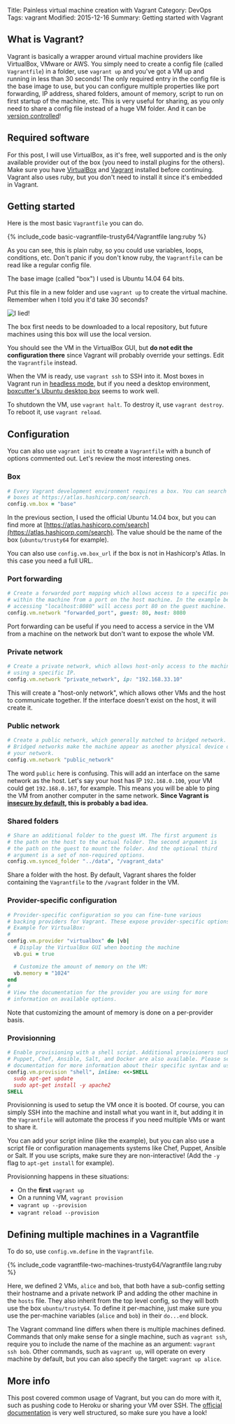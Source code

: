 Title: Painless virtual machine creation with Vagrant
Category: DevOps
Tags: vagrant
Modified: 2015-12-16
Summary: Getting started with Vagrant


## What is Vagrant?
Vagrant is basically a wrapper around virtual machine providers like VirtualBox, VMware or AWS.
You simply need to create a config file (called `Vagrantfile`) in a folder, use `vagrant up` and you've got a VM up and running in less than 30 seconds!
The only required entry in the config file is the base image to use, but you can configure multiple properties like port forwarding, IP address, shared folders, amount of memory, script to run on first startup of the machine, etc.
This is very useful for sharing, as you only need to share a config file instead of a huge VM folder. And it can be [version controlled](https://en.wikipedia.org/wiki/Version_control)!


## Required software
For this post, I will use VirtualBox, as it's free, well supported and is the only available provider out of the box (you need to install plugins for the others).
Make sure you have [VirtualBox](https://www.virtualbox.org/) and [Vagrant](https://docs.vagrantup.com/v2/installation) installed before continuing.
Vagrant also uses ruby, but you don't need to install it since it's embedded in Vagrant.


## Getting started
Here is the most basic `Vagrantfile` you can do.

{% include_code basic-vagrantfile-trusty64/Vagrantfile lang:ruby %}

As you can see, this is plain ruby, so you could use variables, loops, conditions, etc.
Don't panic if you don't know ruby, the `Vagrantfile` can be read like a regular config file.

The base image (called "box") I used is Ubuntu 14.04 64 bits.

Put this file in a new folder and use `vagrant up` to create the virtual machine.
Remember when I told you it'd take 30 seconds?

![I lied!]({filename}/images/i-lied.png)

The box first needs to be downloaded to a local repository, but future machines using this box will use the local version.

You should see the VM in the VirtualBox GUI, but **do not edit the configuration there** since Vagrant will probably override your settings. Edit the `Vagrantfile` instead.

When the VM is ready, use `vagrant ssh` to SSH into it.
Most boxes in Vagrant run in [headless mode](https://en.wikipedia.org/wiki/Headless_software), but if you need a desktop environment, [boxcutter's Ubuntu desktop box](https://atlas.hashicorp.com/boxcutter/boxes/ubuntu1404-desktop) seems to work well.

To shutdown the VM, use `vagrant halt`. To destroy it, use `vagrant destroy`. To reboot it, use `vagrant reload`.


## Configuration
You can also use `vagrant init` to create a `Vagrantfile` with a bunch of options commented out. Let's review the most interesting ones.

### Box
```ruby
# Every Vagrant development environment requires a box. You can search for
# boxes at https://atlas.hashicorp.com/search.
config.vm.box = "base"
```
In the previous section, I used the official Ubuntu 14.04 box, but you can find more at [https://atlas.hashicorp.com/search](https://atlas.hashicorp.com/search).
The value should be the name of the box (`ubuntu/trusty64` for example).

You can also use `config.vm.box_url` if the box is not in Hashicorp's Atlas. In this case you need a full URL.

### Port forwarding
```ruby
# Create a forwarded port mapping which allows access to a specific port
# within the machine from a port on the host machine. In the example below,
# accessing "localhost:8080" will access port 80 on the guest machine.
config.vm.network "forwarded_port", guest: 80, host: 8080
```

Port forwarding can be useful if you need to access a service in the VM from a machine on the network but don't want to expose the whole VM.

### Private network
```ruby
# Create a private network, which allows host-only access to the machine
# using a specific IP.
config.vm.network "private_network", ip: "192.168.33.10"
```

This will create a "host-only network", which allows other VMs and the host to communicate together.
If the interface doesn't exist on the host, it will create it.

### Public network
```ruby
# Create a public network, which generally matched to bridged network.
# Bridged networks make the machine appear as another physical device on
# your network.
config.vm.network "public_network"
```

The word `public` here is confusing. This will add an interface on the same network as the host.
Let's say your host has IP `192.168.0.100`, your VM could get `192.168.0.167`, for example.
This means you will be able to ping the VM from another computer in the same network.
**Since Vagrant is [insecure by default](https://docs.vagrantup.com/v2/networking/public_network.html), this is probably a bad idea.**

### Shared folders
```ruby
# Share an additional folder to the guest VM. The first argument is
# the path on the host to the actual folder. The second argument is
# the path on the guest to mount the folder. And the optional third
# argument is a set of non-required options.
config.vm.synced_folder "../data", "/vagrant_data"
```

Share a folder with the host. By default, Vagrant shares the folder containing the `Vagrantfile` to the `/vagrant` folder in the VM.

### Provider-specific configuration
```ruby
# Provider-specific configuration so you can fine-tune various
# backing providers for Vagrant. These expose provider-specific options.
# Example for VirtualBox:
#
config.vm.provider "virtualbox" do |vb|
  # Display the VirtualBox GUI when booting the machine
  vb.gui = true

  # Customize the amount of memory on the VM:
  vb.memory = "1024"
end
#
# View the documentation for the provider you are using for more
# information on available options.
```

Note that customizing the amount of memory is done on a per-provider basis.

### Provisionning
```ruby
# Enable provisioning with a shell script. Additional provisioners such as
# Puppet, Chef, Ansible, Salt, and Docker are also available. Please see the
# documentation for more information about their specific syntax and use.
config.vm.provision "shell", inline: <<-SHELL
  sudo apt-get update
  sudo apt-get install -y apache2
SHELL
```

Provisionning is used to setup the VM once it is booted.
Of course, you can simply SSH into the machine and install what you want in it, but adding it in the `Vagrantfile` will automate the process if you need multiple VMs or want to share it.

You can add your script inline (like the example), but you can also use a script file or configuration managements systems like Chef, Puppet, Ansible or Salt.
If you use scripts, make sure they are non-interactive! (Add the `-y` flag to `apt-get install` for example).

Provisionning happens in these situations:

* On the **first** `vagrant up`
* On a running VM, `vagrant provision`
* `vagrant up --provision`
* `vagrant reload --provision`


## Defining multiple machines in a Vagrantfile
To do so, use `config.vm.define` in the `Vagrantfile`.

{% include_code vagrantfile-two-machines-trusty64/Vagrantfile lang:ruby %}

Here, we defined 2 VMs, `alice` and `bob`, that both have a sub-config setting their hostname and a private network IP and adding the other machine in the `hosts` file.
They also inherit from the top level config, so they will both use the box `ubuntu/trusty64`.
To define it per-machine, just make sure you use the per-machine variables (`alice` and `bob`) in their `do...end` block.

The Vagrant command line differs when there is multiple machines defined.
Commands that only make sense for a single machine, such as `vagrant ssh`, require you to include the name of the machine as an argument: `vagrant ssh bob`.
Other commands, such as `vagrant up`, will operate on every machine by default, but you can also specify the target: `vagrant up alice`.


## More info
This post covered common usage of Vagrant, but you can do more with it, such as pushing code to Heroku or sharing your VM over SSH.
The [official documentation](https://docs.vagrantup.com) is very well structured, so make sure you have a look!
